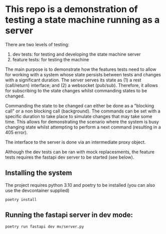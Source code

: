 # This repo is a demonstration of testing a state machine running as a server

There are two levels of testing:
1. dev tests: for testing and developing the state machine server
2. feature tests: for testing the machine

The main purpose is to demonstrate how the features tests need to allow for working with a system whose state persists between tests and changes with a significant duration. The server serves its state as (1) a rest (call/return) interface; and (2) a websocket (pub/sub). Therefore, it allows for subscribing to the state changes whilst commanding states to be changed.

Commanding the state to be changed can either be done as a "blocking call" or a non blocking call (background). The commands can be set with a specific duration to take place to simulate changes that may take some time. This allows for demonstrating the scenario where the system is busy changing state whilst attempting to perform a next command (resulting in a 405 error).

The interface to the server is done via an intermediate proxy object.

Although the dev tests can be ran with mock replacesments, the feature tests requires the fastapi dev server to be started (see below).

## Installing the system
The project requires python 3.10 and poetry to be installed (you can also use the devcontainer supplied)
```
poetry install
```

## Running the fastapi server in dev mode:

```
poetry run fastapi dev mv/server.py
```
